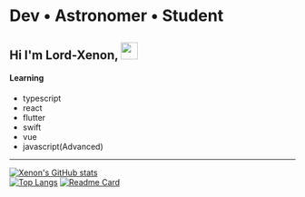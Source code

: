 # Dev • Astronomer • Student
## Hi I'm Lord-Xenon, <img src="https://raw.githubusercontent.com/MartinHeinz/MartinHeinz/master/wave.gif" width="30px"> <br>

#### Learning
- typescript
- react
- flutter
- swift
- vue
- javascript(Advanced)
---

[![Xenon's GitHub stats](https://github-readme-stats.vercel.app/api?username=Lord-Xenon&show_icons=true&theme=outrun)](https://github.com/anuraghazra/github-readme-stats)<br>
[![Top Langs](https://github-readme-stats.vercel.app/api/top-langs/?username=Lord-Xenon&theme=outrun)](https://github.com/anuraghazra/github-readme-stats)
[![Readme Card](https://github-readme-stats.vercel.app/api/pin/?username=Lord-Xenon&repo=XenonVirtualKeyboard)](https://github.com/anuraghazra/github-readme-stats)
